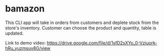 # bamazon

This CLI app will take in orders from customers and deplete stock from the store's inventory.  Customer can choose the product and quantity, table is updated.

Link to demo video: https://drive.google.com/file/d/1sfD2sXYo_0-Vziuork-hRu_yuzmsuv8G/view
